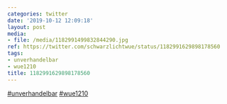 ```yaml
---
categories: twitter
date: '2019-10-12 12:09:18'
layout: post
media:
- file: /media/1182991499832844290.jpg
ref: https://twitter.com/schwarzlichtwue/status/1182991629898178560
tags:
- unverhandelbar
- wue1210
title: 1182991629898178560
---
```

[#unverhandelbar](/t/unverhandelbar) [#wue1210](/t/wue1210) 